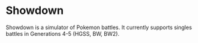 Showdown
========================================================================

Showdown is a simulator of Pokemon battles. It currently supports singles battles in Generations 4-5 (HGSS, BW, BW2).

